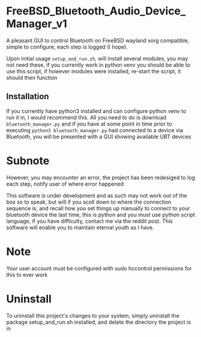 # FreeBSD_Bluetooth_Audio_Device_Manager_v1
A pleasant GUI to control Bluetooth on FreeBSD wayland xorg compatible, simple to configure, 
each step is logged (I hope).

Upon initial usage `setup_and_run.sh`, will install several modules, you may not need these, if you currently work in python venv 
you should be able to use this script, if however modules were installed, re-start the script, it should then function
## Installation
If you currently have python3 installed and can configure python venv to run it in, I would recommend this. All you need to do is download 
`bluetooth_manager.py` and if you have at some point in time prior to executing `python3 bluetooth_manager.py` had connected to a device 
via Bluetooth, you will be presented with a GUI showing available UBT devices
# Subnote
However, you may encounter an error, the project has been redesiged to log each step, notify user of where error happened

This software is under development and as such may not work out of the box so to speak, but will if you scoll down to where the connection sequence is, and recall how you set things up manually to connect to your bluetooth device the last time, this is python and you must use python script language, if you have difficulty, contact me via the reddit post. This software will enable you to maintain eternal youth as I have.
# Note

Your user account must be configured with sudo hccontrol permissions for this to ever work

# Uninstall
To uninstall this project's changes to your system, simply uninstall the package setup_and_run.sh installed, and delete the directory the project is in
